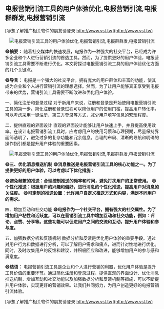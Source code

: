 ## **电报营销引流工具的用户体验优化,电报营销引流,电报群群发,电报营销引流**

[😍想了解推广相关软件的朋友请登录 http://www.vst.tw](http://www.vst.tw)

 <center><img src="https://vst.tw/MP4/tuiguang/png/3.png" alt="电报营销引流工具的用户体验优化,电报营销引流,电报群群发,电报营销引流"></center>

**😄摘要：**
随着社交媒体的快速发展，电报作为一种强大的社交平台，已经成为许多企业和个人进行营销引流的首选工具。然而，为了提供更好的用户体验，电报营销引流工具需要不断进行优化。本文将探讨电报营销引流工具的用户体验优化方面的几个关键点。

**😄导言：**
电报是一个强大的社交平台，拥有庞大的用户群体和丰富的功能，使其成为企业和个人进行营销引流的理想选择。然而，为了让用户能够真正享受到电报带来的优势，营销引流工具需要不断改进和优化用户体验。

一、简化注册和登录过程
对于新用户来说，注册和登录是开始使用电报营销引流工具的第一步。简化注册和登录过程可以降低用户的使用门槛，提高用户转化率。可以考虑采用一键注册、第三方登录等方式，减少用户填写信息的繁琐程度。

二、提供直观的界面设计
直观的界面设计能够让用户快速上手，并且提高使用效率。在设计电报营销引流工具时，应考虑用户的使用习惯和心理预期，尽量保持界面简洁明了，避免过多的复杂功能和冗余信息。合理的布局、清晰的导航和明确的操作指引都是提升用户体验的重要因素。

 <center><img src="https://vst.tw/MP4/tuiguang/png/0.png" alt="电报营销引流工具的用户体验优化,电报营销引流,电报群群发,电报营销引流"></center>

**😄三、优化消息推送机制**
**😄消息推送是电报营销引流工具的核心功能之一。为了提供更好的用户体验，可以考虑以下优化措施：**

**😄避免频繁的推送：合理控制推送的频率和时间，避免打扰用户的正常使用。**
**😄个性化推送：根据用户的兴趣和偏好，进行消息的个性化推送，提高用户对消息的关注度。**
**😄可定制的推送设置：允许用户自定义推送方式和内容，满足不同用户的需求。**

四、增加互动和社交功能
**😄电报作为一个社交平台，拥有强大的社交属性。为了增加用户粘性和活跃度，可以在营销引流工具中增加互动和社交功能，例如：评论、点赞、分享等。这些功能可以促进用户之间的交流和互动，提升用户体验和参与度。**

五、加强数据分析和反馈机制
数据分析和反馈是优化用户体验的重要手段。通过对用户行为和数据进行分析，可以了解用户需求和痛点，进而针对性地进行优化。同时，及时收集用户的反馈和建议，并积极回应和改进，能够增加用户的参与感和满意度。

**😄结语：**
电报营销引流工具是企业和个人进行营销的利器，优化用户体验是提升工具价值的重要环节。通过简化注册和登录过程、提供直观的界面设计、优化消息推送机制、增加互动和社交功能以及加强数据分析和反馈机制等措施，可以不断提升用户体验，实现更好的营销效果。让我们共同努力，为用户创造更好的电报营销引流体验。

[😍想了解推广相关软件的朋友请登录 http://www.vst.tw](http://www.vst.tw)



